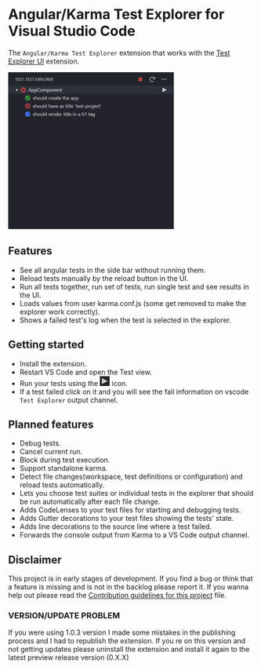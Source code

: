 # Angular/Karma Test Explorer for Visual Studio Code

The `Angular/Karma Test Explorer` extension that works with the
[Test Explorer UI](https://marketplace.visualstudio.com/items?itemName=hbenl.vscode-test-explorer) extension.

![Example run tests](img/img-running-tests-readme.png)

## Features
- See all angular tests in the side bar without running them.
- Reload tests manually by the reload button in the UI.
- Run all tests together, run set of tests, run single test and see results in the UI.
- Loads values from user karma.conf.js (some get removed to make the explorer work correctly).
- Shows a failed test's log when the test is selected in the explorer.

## Getting started
- Install the extension.
- Restart VS Code and open the Test view.
- Run your tests using the ![Run](img/run.png) icon.
- If a test failed click on it and you will see the fail information on vscode `Test Explorer` output channel.

## Planned features
- Debug tests.
- Cancel current run.
- Block during test execution.
- Support standalone karma.
- Detect file changes(workspace, test definitions or configuration) and reload tests automatically.
- Lets you choose test suites or individual tests in the explorer that should be run automatically after each file change.
- Adds CodeLenses to your test files for starting and debugging tests.
- Adds Gutter decorations to your test files showing the tests' state.
- Adds line decorations to the source line where a test failed.
- Forwards the console output from Karma to a VS Code output channel.

## Disclaimer
This project is in early stages of development.
If you find a bug or think that a feature is missing and is not in the backlog please report it.
If you wanna help out please read the [Contribution guidelines for this project](.github/CONTRIBUTING.md) file.

### VERSION/UPDATE PROBLEM ###
If you were using 1.0.3 version I made some mistakes in the publishing process and I had to republish the extension.
If you re on this version and not getting updates please uninstall the extension and install it again to the latest preview release version (0.X.X)
